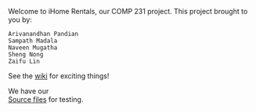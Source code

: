 Welcome to iHome Rentals, our COMP 231 project. This project brought to you by:

    Arivanandhan Pandian
    Sampath Madala
    Naveen Mugatha
    Sheng Nong
    Zaifu Lin
    
See the [wiki](https://github.com/jueyuansanqv/COMP231_iHome/wiki) for
exciting things!

We have our  
[Source files](https://github.com/jueyuansanqv/COMP231_iHome/tree/master/COMP231_iHome) for testing.

